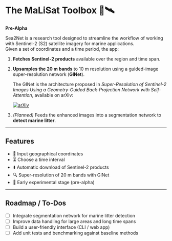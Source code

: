 # The MaLiSat Toolbox 🌊🛰️

**Pre-Alpha**

Sea2Net is a research tool designed to streamline the workflow of working with Sentinel-2 (S2) satellite imagery for marine applications.  
Given a set of coordinates and a time period, the app:

1. **Fetches Sentinel-2 products** available over the region and time span.  
2. **Upsamples the 20 m bands** to 10 m resolution using a guided-image super-resolution network (**GINet**).

   The GINet is the architecture proposed in _Super-Resolution of Sentinel-2 Images Using a Geometry-Guided Back-Projection Network with Self-Attention_, available on arXiv:

    [![arXiv](https://img.shields.io/badge/arXiv-2409.02675-B31B1B.svg)](https://arxiv.org/abs/2508.04729)
3. *(Planned)* Feeds the enhanced images into a segmentation network to **detect marine litter**.

---

## Features

- 📍 Input geographical coordinates  
- ⏳ Choose a time interval  
- ⬇️ Automatic download of Sentinel-2 products  
- 🔍 Super-resolution of 20 m bands with GINet  
- 🧪 Early experimental stage (pre-alpha)

---

## Roadmap / To-Dos

- [ ] Integrate segmentation network for marine litter detection  
- [ ] Improve data handling for large areas and long time spans  
- [ ] Build a user-friendly interface (CLI / web app)  
- [ ] Add unit tests and benchmarking against baseline methods  
